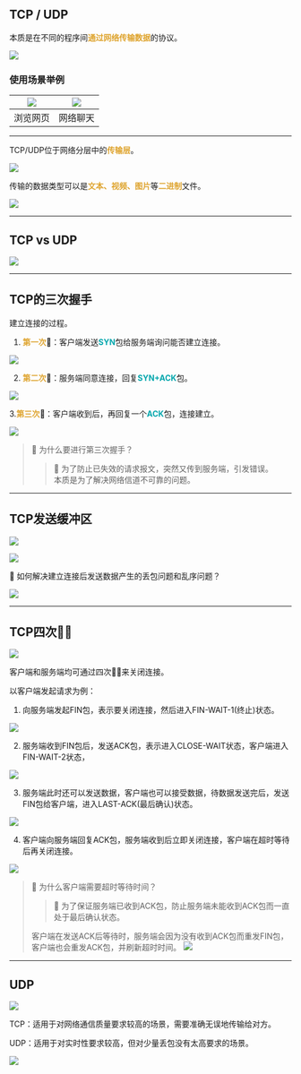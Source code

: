 ## TCP / UDP

本质是在不同的程序间<font color=#dea32c>**通过网络传输数据**</font>的协议。

![](img/ae664871.png)

### 使用场景举例
|![](img/25414fbe.png)|![](img/4f31b2ba.png)|
| :---: | :---: |
|浏览网页|网络聊天|

***

TCP/UDP位于网络分层中的<font color=#dea32c>**传输层**</font>。

![](img/945e04a3.png)

传输的数据类型可以是<font color=#dea32c>**文本、视频、图片**</font>等<font color=#dea32c>**二进制**</font>文件。

![](img/f4664595.png)

***

## TCP vs UDP
![](img/f3e70ecd.png)

***

## TCP的三次握手
建立连接的过程。

1. <font color=#dea32c>**第一次**</font>🤝：客户端发送<font color=#00a6ac>**SYN**</font>包给服务端询问能否建立连接。

![](img/bcb74789.png)

2. <font color=#dea32c>**第二次**</font>🤝：服务端同意连接，回复<font color=#00a6ac>**SYN+ACK**</font>包。

![](img/6c632537.png)

3.<font color=#dea32c>**第三次**</font>🤝：客户端收到后，再回复一个<font color=#00a6ac>**ACK**</font>包，连接建立。

![](img/ee176330.png)

> 🤔 为什么要进行第三次握手？
> > 📒 为了防止已失效的请求报文，突然又传到服务端，引发错误。  
> 本质是为了解决网络信道不可靠的问题。
***
## TCP发送缓冲区
![](img/99971eed.png)

![](img/f141d2ce.png)

🤔 如何解决建立连接后发送数据产生的丢包问题和乱序问题？

![](img/7015a27e.png)
***
## TCP四次👋🏻
![](img/9a9b04b1.png)

客户端和服务端均可通过四次👋🏻来关闭连接。

以客户端发起请求为例：

1. 向服务端发起FIN包，表示要关闭连接，然后进入FIN-WAIT-1(终止)状态。

![](img/e0e92228.png)

2. 服务端收到FIN包后，发送ACK包，表示进入CLOSE-WAIT状态，客户端进入FIN-WAIT-2状态，

![](img/bdffa64b.png)

3. 服务端此时还可以发送数据，客户端也可以接受数据，待数据发送完后，发送FIN包给客户端，进入LAST-ACK(最后确认)状态。

![](img/fccf670c.png)

4. 客户端向服务端回复ACK包，服务端收到后立即关闭连接，客户端在超时等待后再关闭连接。

![](img/1ad401ea.png)

> 🤔 为什么客户端需要超时等待时间？
> > 📒 为了保证服务端已收到ACK包，防止服务端未能收到ACK包而一直处于最后确认状态。
> 
> 客户端在发送ACK后等待时，服务端会因为没有收到ACK包而重发FIN包，客户端也会重发ACK包，并刷新超时时间。
> ![](img/453a473c.png)

***
## UDP
![](img/96c25322.png)

TCP：适用于对网络通信质量要求较高的场景，需要准确无误地传输给对方。

UDP：适用于对实时性要求较高，但对少量丢包没有太高要求的场景。

![](img/729cccee.png)









